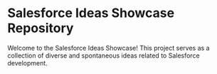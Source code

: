 # Salesforce Ideas Showcase Repository

Welcome to the Salesforce Ideas Showcase! This project serves as a collection of diverse and spontaneous ideas related to Salesforce development.
